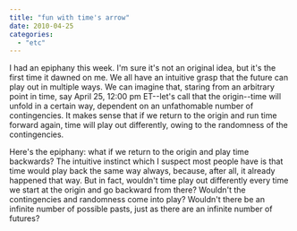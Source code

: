 ```yaml
---
title: "fun with time's arrow"
date: 2010-04-25
categories: 
  - "etc"
---
```


I had an epiphany this week. I'm sure it's not an original idea, but it's the first time it dawned on me. We all have an intuitive grasp that the future can play out in multiple ways. We can imagine that, staring from an arbitrary point in time, say April 25, 12:00 pm ET--let's call that the origin--time will unfold in a certain way, dependent on an unfathomable number of contingencies. It makes sense that if we return to the origin and run time forward again, time will play out differently, owing to the randomness of the contingencies.

Here's the epiphany: what if we return to the origin and play time backwards? The intuitive instinct which I suspect most people have is that time would play back the same way always, because, after all, it already happened that way. But in fact, wouldn't time play out differently every time we start at the origin and go backward from there? Wouldn't the contingencies and randomness come into play? Wouldn't there be an infinite number of possible pasts, just as there are an infinite number of futures?
